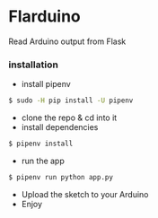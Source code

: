 # Flarduino
Read Arduino output from Flask

### installation
- install pipenv
```bash
$ sudo -H pip install -U pipenv
```
- clone the repo & cd into it
- install dependencies
```bash
$ pipenv install
```
- run the app
```bash
$ pipenv run python app.py
```
- Upload the sketch to your Arduino
- Enjoy

